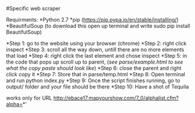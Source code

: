 #Specific web scraper

Requirments:
  *Python 2.7 
  *pip (https://pip.pypa.io/en/stable/installing/)
  *BeautifulSoup (to download this open up terminal and write sudo pip install BeautifulSoup)


  *Step 1: go to the website using your browser (chrome)
  *Step 2: right click inspect
  *Step 3: scroll all the way down, untill there are no more elements that load
  *Step 4: right click the last element and chose inspect
  *Step 5: in the code that pops up scroll up to parent, <table id="jq-regular-exhibitors" class="mys-results mys-zebra mys-hover"> (_see parse/example.html to see what the copy paste should look like_)
  *Step 6: close the parent and right click copy it
  *Step 7: Store that in parse/temp.html
  *Step 8: Open terminal and run python index.py
  *Step 9: Once the script finishes running, go to output/ folder and your file should be there
  *Step 10: Have a shot of Tequila

works only for URL http://ebace17.mapyourshow.com/7_0/alphalist.cfm?alpha=*'